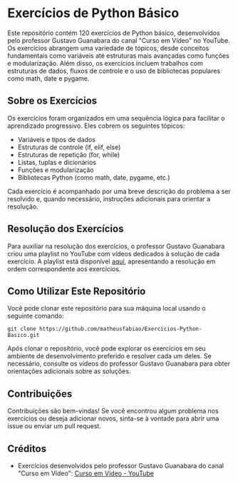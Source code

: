 # Exercícios de Python Básico

Este repositório contém 120 exercícios de Python básico, desenvolvidos pelo professor Gustavo Guanabara do canal "Curso em Vídeo" no YouTube. Os exercícios abrangem uma variedade de tópicos, desde conceitos fundamentais como variáveis até estruturas mais avançadas como funções e modularização. Além disso, os exercícios incluem trabalhos com estruturas de dados, fluxos de controle e o uso de bibliotecas populares como math, date e pygame.

## Sobre os Exercícios

Os exercícios foram organizados em uma sequência lógica para facilitar o aprendizado progressivo. Eles cobrem os seguintes tópicos:

- Variáveis e tipos de dados
- Estruturas de controle (if, elif, else)
- Estruturas de repetição (for, while)
- Listas, tuplas e dicionários
- Funções e modularização
- Bibliotecas Python (como math, date, pygame, etc.)

Cada exercício é acompanhado por uma breve descrição do problema a ser resolvido e, quando necessário, instruções adicionais para orientar a resolução.

## Resolução dos Exercícios

Para auxiliar na resolução dos exercícios, o professor Gustavo Guanabara criou uma playlist no YouTube com vídeos dedicados à solução de cada exercício. A playlist está disponível [aqui](https://youtube.com/playlist?list=PLHz_AreHm4dm6wYOIW20Nyg12TAjmMGT-&si=un174VSAgy2DPCl2), apresentando a resolução em ordem correspondente aos exercícios.

## Como Utilizar Este Repositório

Você pode clonar este repositório para sua máquina local usando o seguinte comando:

```
git clone https://github.com/matheusfabiao/Exercicios-Python-Basico.git
```

Após clonar o repositório, você pode explorar os exercícios em seu ambiente de desenvolvimento preferido e resolver cada um deles. Se necessário, consulte os vídeos do professor Gustavo Guanabara para obter orientações adicionais sobre as soluções.

## Contribuições

Contribuições são bem-vindas! Se você encontrou algum problema nos exercícios ou deseja adicionar novos, sinta-se à vontade para abrir uma issue ou enviar um pull request.

## Créditos

- Exercícios desenvolvidos pelo professor Gustavo Guanabara do canal "Curso em Vídeo": [Curso em Vídeo - YouTube](https://www.youtube.com/@CursoemVideo)

